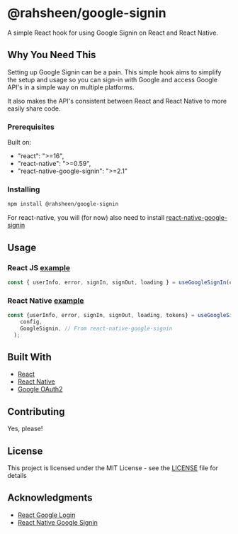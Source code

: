 # @rahsheen/google-signin

A simple React hook for using Google Signin on React and React Native.

## Why You Need This

Setting up Google Signin can be a pain. This simple hook aims to simplify the setup and usage so you can sign-in with Google and access Google API's in a simple way on multiple platforms.

It also makes the API's consistent between React and React Native to more easily share code.

### Prerequisites

Built on:

- "react": ">=16",
- "react-native": ">=0.59",
- "react-native-google-signin": ">=2.1"

### Installing

```bash
npm install @rahsheen/google-signin
```

For react-native, you will (for now) also need to install [react-native-google-signin](https://github.com/react-native-community/react-native-google-signin)

## Usage

### React JS [example](https://github.com/rahsheen/google-signin/tree/master/example)

```js
const { userInfo, error, signIn, signOut, loading } = useGoogleSignIn(config);
```

### React Native [example](https://github.com/rahsheen/google-signin/tree/master/rnExample)

```js
const {userInfo, error, signIn, signOut, loading, tokens} = useGoogleSignIn(
    config,
    GoogleSignin, // From react-native-google-signin
  );
```

## Built With

- [React](http://reactjs.org/)
- [React Native](https://facebook.github.io/react-native/)
- [Google OAuth2](https://developers.google.com/identity/protocols/OAuth2)

## Contributing

Yes, please!

## License

This project is licensed under the MIT License - see the [LICENSE](LICENSE) file for details

## Acknowledgments

- [React Google Login](https://github.com/anthonyjgrove/react-google-login)
- [React Native Google Signin](https://github.com/react-native-community/react-native-google-signin)
